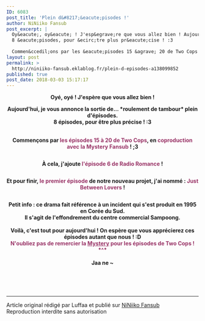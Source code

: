 ```yaml
---
ID: 6083
post_title: 'Plein d&#8217;&eacute;pisodes !'
author: NiNiiko Fansub
post_excerpt: |
  Oy&eacute;, oy&eacute; ! J'esp&egrave;re que vous allez bien ! Aujourd'hui, je vous annonce la sortie de... *roulement de tambour* plein d'&eacute;pisodes.
  8 &eacute;pisodes, pour &ecirc;tre plus pr&eacute;cise ! :3
  
  Commen&ccedil;ons par les &eacute;pisodes 15 &agrave; 20 de Two Cops , en coproduction avec la Mystery Fansub ! ;3 &Agrave; cela, j'ajoute...
layout: post
permalink: >
  http://niniiko-fansub.eklablog.fr/plein-d-episodes-a138099852
published: true
post_date: 2018-03-03 15:17:17
---
```

<p style="text-align: center;"><strong>Oy&eacute;, oy&eacute; ! J'esp&egrave;re que vous allez bien !</strong></p>
<p style="text-align: center;"><strong>Aujourd'hui, je vous annonce la sortie de... *roulement de tambour* plein d'&eacute;pisodes.</strong><br/><strong>8 &eacute;pisodes, pour &ecirc;tre plus pr&eacute;cise ! :3</strong><br/><br/></p>
<p style="text-align: center;"><strong>Commen&ccedil;ons par <span style="color: #993366;">les &eacute;pisodes 15 &agrave; 20 de Two Cops</span>, en <span style="color: #993366;">coproduction avec la Mystery Fansub</span> ! ;3</strong></p>
<p style="text-align: center;"><a href="http://niniiko-fansub.eklablog.fr/two-cops-vostfr-a132619460"><img src="https://united-subs.dearclouds.com/wp-content/uploads/2018/05/f5fe73c8dc3c54d99f5e048952ac7bbe.jpg" alt=""/></a></p>
<p style="text-align: center;"><strong>&Agrave; cela, j'ajoute<span style="color: #993366;"> l'&eacute;pisode 6 de Radio Romance</span> !</strong></p>
<p style="text-align: center;"><a href="http://niniiko-fansub.eklablog.fr/radio-romance-vostfr-a136029526"><img src="http://ekladata.com/R8fT3IrLSi87YvQfGVRRuaXa_c8@500x281.png" alt=""/></a></p>
<p style="text-align: center;"><strong>Et pour finir, <span style="color: #993366;">le premier &eacute;pisode</span> de notre nouveau projet, j'ai nomm&eacute; :<span style="color: #993366;"> Just Between Lovers</span> !</strong></p>
<p style="text-align: center;"><a href="http://niniiko-fansub.eklablog.fr/just-between-lovers-vostfr-a136752730"><img src="http://ekladata.com/1jOkZxG_eEraqLDmJzJNNthctfs@500x281.png" alt=""/></a></p>
<p style="text-align: center;"><strong>Petit info :&nbsp;ce drama fait r&eacute;f&eacute;rence &agrave; un incident qui s'est produit en 1995 en Cor&eacute;e du Sud.</strong><br/><strong>Il s'agit de l'effondrement du centre commercial Sampoong.</strong><br/><br/><strong>Voil&agrave;, c'est tout pour aujourd'hui ! On esp&egrave;re que vous appr&eacute;cierez ces &eacute;pisodes autant que nous ! :D<br/><span style="color: #993366;">N'oubliez pas de remercier la&nbsp;<a style="color: #993366;" href="http://mysteryfansub.eklablog.com/" >Mystery</a>&nbsp;pour les &eacute;pisodes de Two Cops ! *^*<br/><br/></span>Jaa ne ~</strong></p><br /><br /><br /><hr />Article original rédigé par Luffaa et publié sur <a href="http://niniiko-fansub.eklablog.fr/">NiNiiko Fansub</a> <br /> Reproduction interdite sans autorisation